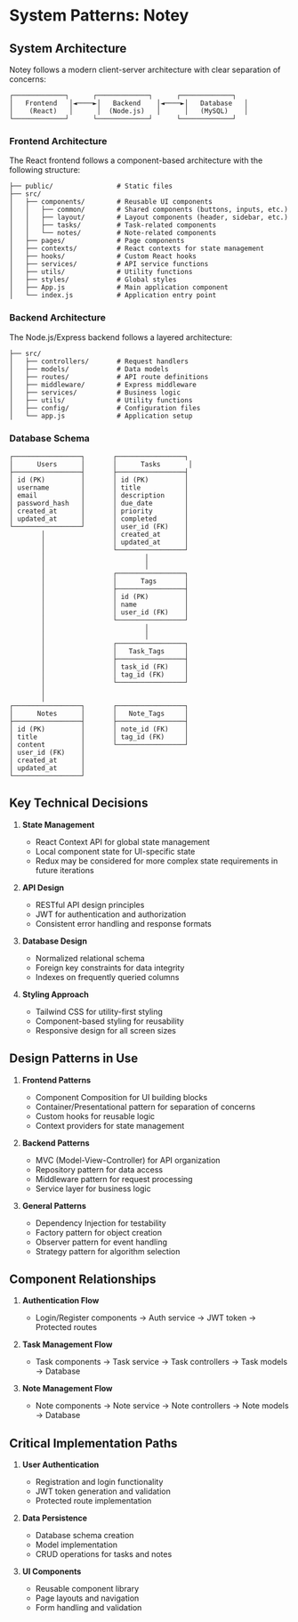 # System Patterns: Notey

## System Architecture

Notey follows a modern client-server architecture with clear separation of concerns:

```
┌─────────────┐      ┌─────────────┐      ┌─────────────┐
│   Frontend   │◄────►│   Backend    │◄────►│   Database   │
│    (React)   │      │  (Node.js)   │      │   (MySQL)    │
└─────────────┘      └─────────────┘      └─────────────┘
```

### Frontend Architecture
The React frontend follows a component-based architecture with the following structure:

```
├── public/                # Static files
├── src/
│   ├── components/        # Reusable UI components
│   │   ├── common/        # Shared components (buttons, inputs, etc.)
│   │   ├── layout/        # Layout components (header, sidebar, etc.)
│   │   ├── tasks/         # Task-related components
│   │   └── notes/         # Note-related components
│   ├── pages/             # Page components
│   ├── contexts/          # React contexts for state management
│   ├── hooks/             # Custom React hooks
│   ├── services/          # API service functions
│   ├── utils/             # Utility functions
│   ├── styles/            # Global styles
│   ├── App.js             # Main application component
│   └── index.js           # Application entry point
```

### Backend Architecture
The Node.js/Express backend follows a layered architecture:

```
├── src/
│   ├── controllers/       # Request handlers
│   ├── models/            # Data models
│   ├── routes/            # API route definitions
│   ├── middleware/        # Express middleware
│   ├── services/          # Business logic
│   ├── utils/             # Utility functions
│   ├── config/            # Configuration files
│   └── app.js             # Application setup
```

### Database Schema

```
┌─────────────────┐       ┌─────────────────┐
│      Users      │       │      Tasks       │
├─────────────────┤       ├─────────────────┤
│ id (PK)         │       │ id (PK)         │
│ username        │       │ title           │
│ email           │       │ description     │
│ password_hash   │       │ due_date        │
│ created_at      │       │ priority        │
│ updated_at      │       │ completed       │
└─────────────────┘       │ user_id (FK)    │
        │                 │ created_at      │
        │                 │ updated_at      │
        │                 └─────────────────┘
        │                         │
        │                         │
        │                 ┌─────────────────┐
        │                 │      Tags       │
        │                 ├─────────────────┤
        │                 │ id (PK)         │
        │                 │ name            │
        │                 │ user_id (FK)    │
        │                 └─────────────────┘
        │                         │
        │                         │
        │                 ┌─────────────────┐
        │                 │   Task_Tags     │
        │                 ├─────────────────┤
        │                 │ task_id (FK)    │
        │                 │ tag_id (FK)     │
        │                 └─────────────────┘
        │
        │
┌─────────────────┐       ┌─────────────────┐
│      Notes      │       │   Note_Tags     │
├─────────────────┤       ├─────────────────┤
│ id (PK)         │       │ note_id (FK)    │
│ title           │       │ tag_id (FK)     │
│ content         │       └─────────────────┘
│ user_id (FK)    │
│ created_at      │
│ updated_at      │
└─────────────────┘
```

## Key Technical Decisions

1. **State Management**
   - React Context API for global state management
   - Local component state for UI-specific state
   - Redux may be considered for more complex state requirements in future iterations

2. **API Design**
   - RESTful API design principles
   - JWT for authentication and authorization
   - Consistent error handling and response formats

3. **Database Design**
   - Normalized relational schema
   - Foreign key constraints for data integrity
   - Indexes on frequently queried columns

4. **Styling Approach**
   - Tailwind CSS for utility-first styling
   - Component-based styling for reusability
   - Responsive design for all screen sizes

## Design Patterns in Use

1. **Frontend Patterns**
   - Component Composition for UI building blocks
   - Container/Presentational pattern for separation of concerns
   - Custom hooks for reusable logic
   - Context providers for state management

2. **Backend Patterns**
   - MVC (Model-View-Controller) for API organization
   - Repository pattern for data access
   - Middleware pattern for request processing
   - Service layer for business logic

3. **General Patterns**
   - Dependency Injection for testability
   - Factory pattern for object creation
   - Observer pattern for event handling
   - Strategy pattern for algorithm selection

## Component Relationships

1. **Authentication Flow**
   - Login/Register components → Auth service → JWT token → Protected routes

2. **Task Management Flow**
   - Task components → Task service → Task controllers → Task models → Database

3. **Note Management Flow**
   - Note components → Note service → Note controllers → Note models → Database

## Critical Implementation Paths

1. **User Authentication**
   - Registration and login functionality
   - JWT token generation and validation
   - Protected route implementation

2. **Data Persistence**
   - Database schema creation
   - Model implementation
   - CRUD operations for tasks and notes

3. **UI Components**
   - Reusable component library
   - Page layouts and navigation
   - Form handling and validation